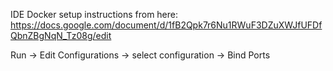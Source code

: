 IDE Docker setup instructions from here: https://docs.google.com/document/d/1fB2Qpk7r6Nu1RWuF3DZuXWJfUFDfQbnZBgNqN_Tz08g/edit

Run -> Edit Configurations -> select configuration -> Bind Ports
